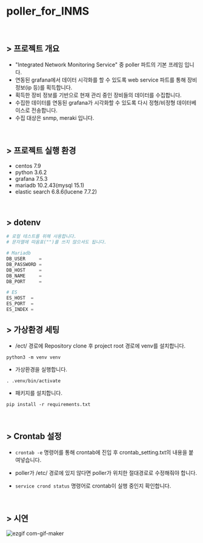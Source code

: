 # poller_for_INMS

</br>

## > 프로젝트 개요

- "Integrated Network Monitoring Service" 중 poller 파트의 기본 프레임 입니다.
- 연동된 grafana에서 데이터 시각화를 할 수 있도록 web service 파트를 통해 장비정보(ip 등)를 획득합니다.
- 획득한 장비 정보를 기반으로 현재 관리 중인 장비들의 데이터를 수집합니다.
- 수집한 데이터를 연동된 grafana가 시각화할 수 있도록 다시 정형/비정형 데이터베이스로 전송합니다.
- 수집 대상은 snmp, meraki 입니다.

</br>

## > 프로젝트 실행 환경

- centos 7.9
- python 3.6.2
- grafana 7.5.3
- mariadb 10.2.43(mysql 15.1)
- elastic search 6.8.6(lucene 7.7.2)

</br>

## > dotenv

```py
# 로컬 테스트를 위해 사용합니다.
# 문자열에 따옴표("")를 쓰지 않으셔도 됩니다.

# Mariadb
DB_USER     =
DB_PASSWORD =
DB_HOST     =
DB_NAME     =
DB_PORT     =

# ES
ES_HOST  =
ES_PORT  =
ES_INDEX =
```

## > 가상환경 세팅

- /ect/ 경로에 Repository clone 후 project root 경로에 venv를 설치합니다.

```terminal
python3 -m venv venv
```

- 가상환경을 실행합니다.

```
. .venv/bin/activate
```

- 패키지를 설치합니다.

```
pip install -r requirements.txt
```

</br>

## > Crontab 설정

- `crontab -e` 명령어를 통해 crontab에 진입 후 crontab_setting.txt의 내용을 붙여넣습니다.

- poller가 /etc/ 경로에 있지 않다면 poller가 위치한 절대경로로 수정해줘야 합니다.

- `service crond status` 명령어로 crontab이 실행 중인지 확인합니다.

</br>

## > 시연

![ezgif com-gif-maker](https://user-images.githubusercontent.com/89192083/165771234-e9ef5d44-3b62-4575-8058-c43ee1c57ff5.gif)

